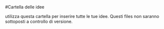 #Cartella delle idee

utilizza questa cartella per inserire tutte le tue idee.
Questi files non saranno sottoposti a controllo di versione. 
